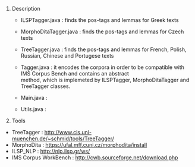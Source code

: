 
1. Description

   - ILSPTagger.java :  finds the pos-tags and lemmas for Greek texts 
   
   - MorphoDitaTagger.java : finds the pos-tags and lemmas for Czech texts
   
   - TreeTagger.java : finds the pos-tags and lemmas for French, Polish, Russian, Chinese and Portugese texts

   - Tagger.java : it encodes the corpora in order to be compatible with IMS Corpus Bench and contains an abstract      
                  method, which is implemeted by ILSPTagger, MorphoDitaTagger and TreeTagger 
                  classes.

   - Main.java :  
   
   - Utils.java :
   
2. Tools 

 - TreeTagger : http://www.cis.uni-muenchen.de/~schmid/tools/TreeTagger/
 - MorphoDita : https://ufal.mff.cuni.cz/morphodita/install
 - ILSP_NLP : http://nlp.ilsp.gr/ws/
 - IMS Corpus WorkBench : http://cwb.sourceforge.net/download.php


